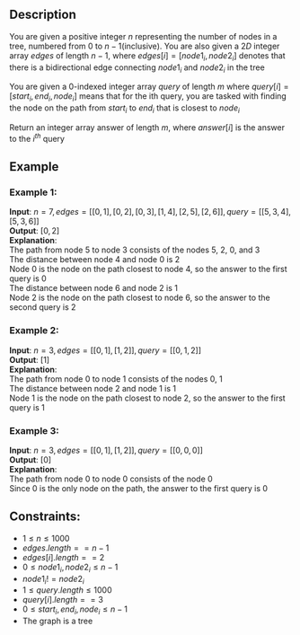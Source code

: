 ## Description
You are given a positive integer $n$ representing the number of nodes in a tree, numbered from $0$ to $n - 1$(inclusive). You are also given a $2D$ integer array $edges$ of length $n - 1$, where $edges[i] = [node1_i, node2_i]$ denotes that there is a bidirectional edge connecting $node1_i$ and $node2_i$ in the tree

You are given a 0-indexed integer array $query$ of length $m$ where $query[i] = [start_i, end_i, node_i]$ means that for the ith query, you are tasked with finding the node on the path from $start_i$ to $end_i$ that is closest to $node_i$

Return an integer array answer of length $m$, where $answer[i]$ is the answer to the $i^{th}$ query

## Example
### Example 1:
**Input**: $n = 7, edges = [[0,1],[0,2],[0,3],[1,4],[2,5],[2,6]], query = [[5,3,4],[5,3,6]]$  
**Output**: $[0,2]$  
**Explanation**:  
The path from node $5$ to node $3$ consists of the nodes $5$, $2$, $0$, and $3$  
The distance between node $4$ and node $0$ is $2$  
Node $0$ is the node on the path closest to node $4$, so the answer to the first query is $0$  
The distance between node $6$ and node $2$ is $1$  
Node $2$ is the node on the path closest to node $6$, so the answer to the second query is $2$  

### Example 2:
**Input**: $n = 3, edges = [[0,1],[1,2]], query = [[0,1,2]]$  
**Output**: $[1]$  
**Explanation**:  
The path from node $0$ to node $1$ consists of the nodes $0$, $1$  
The distance between node $2$ and node $1$ is $1$  
Node $1$ is the node on the path closest to node $2$, so the answer to the first query is $1$  

### Example 3:
**Input**: $n = 3, edges = [[0,1],[1,2]], query = [[0,0,0]]$  
**Output**: $[0]$  
**Explanation**:  
The path from node $0$ to node $0$ consists of the node $0$  
Since 0 is the only node on the path, the answer to the first query is $0$
 
## Constraints:
- $1 \leq n \leq 1000$
- $edges.length == n - 1$
- $edges[i].length == 2$
- $0 \leq node1_i, node2_i \leq n - 1$
- $node1_i != node2_i$
- $1 \leq query.length \leq 1000$
- $query[i].length == 3$
- $0 \leq start_i, end_i, node_i \leq n - 1$
- The graph is a tree